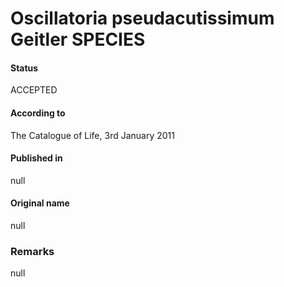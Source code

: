 # Oscillatoria pseudacutissimum Geitler SPECIES

#### Status
ACCEPTED

#### According to
The Catalogue of Life, 3rd January 2011

#### Published in
null

#### Original name
null

### Remarks
null
